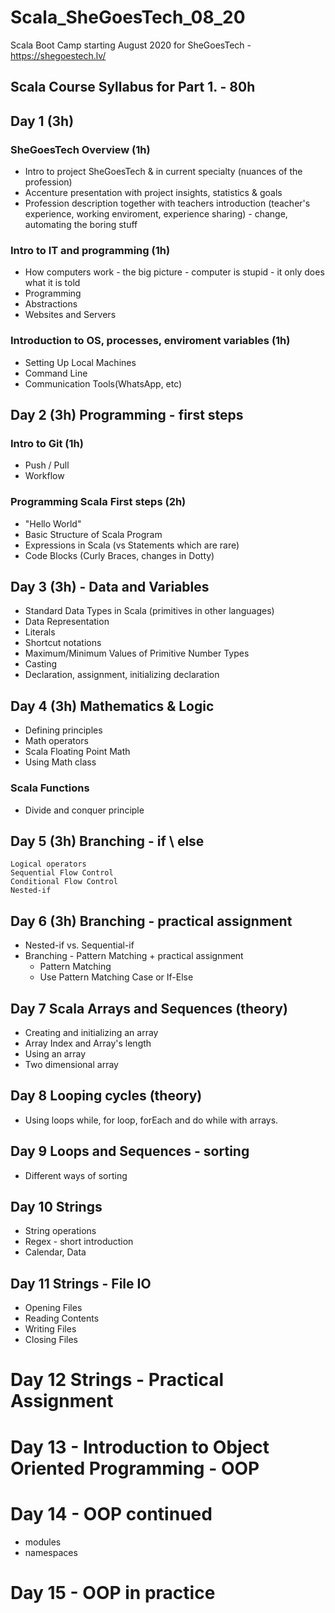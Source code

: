 # Scala_SheGoesTech_08_20
Scala Boot Camp starting August 2020 for SheGoesTech - https://shegoestech.lv/

## Scala Course Syllabus for Part 1. - 80h

## Day 1 (3h)

### SheGoesTech Overview (1h)
* Intro to project SheGoesTech & in current specialty (nuances of the profession)
* Accenture presentation with project insights, statistics & goals
* Profession description together with teachers introduction (teacher's experience, working enviroment, experience sharing) - change, automating the boring stuff

### Intro to IT and programming (1h)
* How computers work - the big picture - computer is stupid - it only does what it is told
* Programming
* Abstractions
* Websites and Servers

### Introduction to OS, processes, enviroment variables (1h)
* Setting Up Local Machines
* Command Line
* Communication Tools(WhatsApp, etc)

## Day 2 (3h) Programming - first steps 
### Intro to Git (1h)
* Push / Pull 
* Workflow

### Programming Scala First steps (2h)
* "Hello World"
* Basic Structure of Scala Program
* Expressions in Scala (vs Statements which are rare)
* Code Blocks (Curly Braces, changes in Dotty)


## Day 3 (3h) - Data and Variables 
* Standard Data Types in Scala (primitives in other languages)
* Data Representation
* Literals
* Shortcut notations
* Maximum/Minimum Values of Primitive Number Types
* Casting
* Declaration, assignment, initializing declaration

## Day 4 (3h)	Mathematics & Logic
*	Defining principles
* Math operators
* 	Scala Floating Point Math
* 	Using Math class
### Scala Functions
*	Divide and conquer principle

## Day 5 (3h) Branching - if \ else
	Logical operators
	Sequential Flow Control
	Conditional Flow Control
	Nested-if
## Day 6 (3h)	Branching - practical assignment
*	Nested-if vs. Sequential-if
* Branching - Pattern Matching + practical assignment
	* Pattern Matching
	* Use Pattern Matching Case or If-Else
## Day 7	Scala Arrays and Sequences (theory)
*	Creating and initializing an array
* Array Index and Array's length
* 	Using an array
* 	Two dimensional array
## Day 8 Looping cycles (theory)
*	Using loops while, for loop, forEach and do while with arrays.

## Day 9 Loops and Sequences - sorting
*	Different ways of sorting

## Day 10 Strings
* String operations
* Regex - short introduction
* Calendar, Data

## Day 11 Strings - File IO
* Opening Files
* Reading Contents
* Writing Files
* Closing Files

# Day 12 Strings - Practical Assignment

# Day 13 - Introduction to Object Oriented Programming - OOP

# Day 14 - OOP continued 
* modules
* namespaces


# Day 15 - OOP in practice



 
